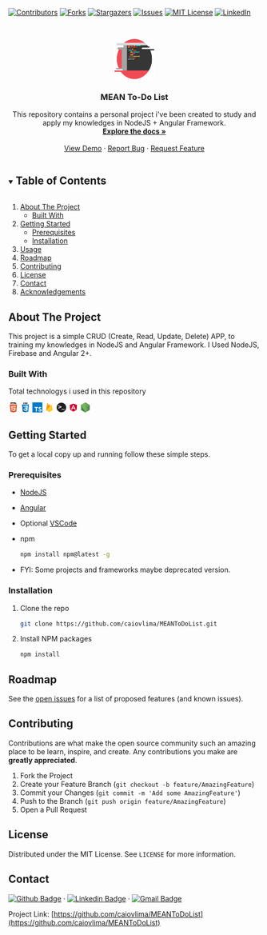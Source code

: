 [![Contributors][contributors-shield]][contributors-url]
[![Forks][forks-shield]][forks-url]
[![Stargazers][stars-shield]][stars-url]
[![Issues][issues-shield]][issues-url]
[![MIT License][license-shield]][license-url]
[![LinkedIn][linkedin-shield]][linkedin-url]



<!-- PROJECT LOGO -->
<br />
<p align="center">
  <a href="https://github.com/caiovlima/MEANToDoList">
    <img src="images/logo.png" alt="Logo" width="80" height="80">
  </a>

  <h3 align="center">MEAN To-Do List</h3>

  <p align="center">
    This repository contains a personal project i've been created to study and apply my knowledges in NodeJS + Angular Framework.
    <br />
    <a href="https://github.com/caiovlima/MEANToDoList"><strong>Explore the docs »</strong></a>
    <br />
    <br />
    <a href="https://github.com/caiovlima/MEANToDoList">View Demo</a>
    ·
    <a href="https://github.com/caiovlima/MEANToDoList/issues">Report Bug</a>
    ·
    <a href="https://github.com/caiovlima/MEANToDoList/issues">Request Feature</a>
  </p>
</p>



<!-- TABLE OF CONTENTS -->
<details open="open">
  <summary><h2 style="display: inline-block">Table of Contents</h2></summary>
  <ol>
    <li>
      <a href="#about-the-project">About The Project</a>
      <ul>
        <li><a href="#built-with">Built With</a></li>
      </ul>
    </li>
    <li>
      <a href="#getting-started">Getting Started</a>
      <ul>
        <li><a href="#prerequisites">Prerequisites</a></li>
        <li><a href="#installation">Installation</a></li>
      </ul>
    </li>
    <li><a href="#usage">Usage</a></li>
    <li><a href="#roadmap">Roadmap</a></li>
    <li><a href="#contributing">Contributing</a></li>
    <li><a href="#license">License</a></li>
    <li><a href="#contact">Contact</a></li>
    <li><a href="#acknowledgements">Acknowledgements</a></li>
  </ol>
</details>



<!-- ABOUT THE PROJECT -->
## About The Project

This project is a simple CRUD (Create, Read, Update, Delete) APP, to training my knowledges in NodeJS and Angular Framework.
I Used NodeJS, Firebase and Angular 2+.



### Built With
Total technologys i used in this repository


<code><img  height="20"  src="https://raw.githubusercontent.com/github/explore/80688e429a7d4ef2fca1e82350fe8e3517d3494d/topics/html/html.png"></code> <code><img  height="20"  src="https://raw.githubusercontent.com/github/explore/80688e429a7d4ef2fca1e82350fe8e3517d3494d/topics/css/css.png"></code>
<code><img  height="20"  src="https://raw.githubusercontent.com/github/explore/80688e429a7d4ef2fca1e82350fe8e3517d3494d/topics/typescript/typescript.png"></code> <code><img  height="20"  src="https://raw.githubusercontent.com/github/explore/80688e429a7d4ef2fca1e82350fe8e3517d3494d/topics/firebase/firebase.png"></code> <code><img  height="20"  src="https://raw.githubusercontent.com/github/explore/80688e429a7d4ef2fca1e82350fe8e3517d3494d/topics/terminal/terminal.png"></code> <code><img  height="20"  src="https://raw.githubusercontent.com/github/explore/80688e429a7d4ef2fca1e82350fe8e3517d3494d/topics/angular/angular.png"></code> <code><img  height="20"  src="https://raw.githubusercontent.com/github/explore/80688e429a7d4ef2fca1e82350fe8e3517d3494d/topics/nodejs/nodejs.png"></code> 



<!-- GETTING STARTED -->
## Getting Started

To get a local copy up and running follow these simple steps.

### Prerequisites

* [NodeJS](https://nodejs.org/en/)
* [Angular](https://angular.io/)
* Optional [VSCode](https://code.visualstudio.com/)

* npm
  ```sh
  npm install npm@latest -g
  ```
* FYI: Some projects and frameworks maybe deprecated version.

### Installation

1. Clone the repo
   ```sh
   git clone https://github.com/caiovlima/MEANToDoList.git
   ```
2. Install NPM packages 
   ```sh
   npm install
   ```



<!-- ROADMAP -->
## Roadmap

See the [open issues](https://github.com/caiovlima/MEANToDoList/issues) for a list of proposed features (and known issues).



<!-- CONTRIBUTING -->
## Contributing

Contributions are what make the open source community such an amazing place to be learn, inspire, and create. Any contributions you make are **greatly appreciated**.

1. Fork the Project
2. Create your Feature Branch (`git checkout -b feature/AmazingFeature`)
3. Commit your Changes (`git commit -m 'Add some AmazingFeature'`)
4. Push to the Branch (`git push origin feature/AmazingFeature`)
5. Open a Pull Request



<!-- LICENSE -->
## License

Distributed under the MIT License. See `LICENSE` for more information.



<!-- CONTACT -->
## Contact

[![Github Badge](https://img.shields.io/badge/-Github-000?style=flat&logo=Github&logoColor=white&link=https://github.com/caiovlima)](https://github.com/caiovlima) · [![Linkedin Badge](https://img.shields.io/badge/-LinkedIn-blue?style=flat&logo=Linkedin&logoColor=white&link=https://www.linkedin.com/in/caioviniciuslima/)](https://www.linkedin.com/in/caioviniciuslima/) · [![Gmail Badge](https://img.shields.io/badge/-Gmail-c14438?style=flat&logo=Gmail&logoColor=white&link=mailto:contatocaiovlimat@gmail.com)](mailto:contatocaiovlima@gmail.com)

Project Link: [https://github.com/caiovlima/MEANToDoList](https://github.com/caiovlima/MEANToDoList)




<!-- MARKDOWN LINKS & IMAGES -->
<!-- https://www.markdownguide.org/basic-syntax/#reference-style-links -->
[contributors-shield]: https://img.shields.io/github/contributors/caiovlima/MEANToDoList.svg?style=for-the-badge
[contributors-url]: https://github.com/caiovlima/MEANToDoList/graphs/contributors
[forks-shield]: https://img.shields.io/github/forks/caiovlima/MEANToDoList.svg?style=for-the-badge
[forks-url]: https://github.com/caiovlima/MEANToDoList/network/members
[stars-shield]: https://img.shields.io/github/stars/caiovlima/MEANToDoList.svg?style=for-the-badge
[stars-url]: https://github.com/caiovlima/MEANToDoList/stargazers
[issues-shield]: https://img.shields.io/github/issues/caiovlima/MEANToDoList.svg?style=for-the-badge
[issues-url]: https://github.com/caiovlima/MEANToDoList/issues
[license-shield]: https://img.shields.io/github/license/caiovlima/MEANToDoList.svg?style=for-the-badge
[license-url]: https://github.com/caiovlima/MEANToDoList/blob/master/LICENSE.txt
[linkedin-shield]: https://img.shields.io/badge/-LinkedIn-black.svg?style=for-the-badge&logo=linkedin&colorB=555
[linkedin-url]: https://www.linkedin.com/in/caioviniciuslima/
